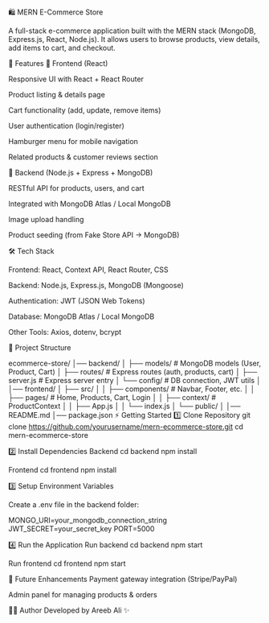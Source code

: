 🛍️ MERN E-Commerce Store

A full-stack e-commerce application built with the MERN stack (MongoDB, Express.js, React, Node.js).
It allows users to browse products, view details, add items to cart, and checkout.

🚀 Features
🔹 Frontend (React)

Responsive UI with React + React Router

Product listing & details page

Cart functionality (add, update, remove items)

User authentication (login/register)

Hamburger menu for mobile navigation

Related products & customer reviews section

🔹 Backend (Node.js + Express + MongoDB)

RESTful API for products, users, and cart

Integrated with MongoDB Atlas / Local MongoDB

Image upload handling

Product seeding (from Fake Store API → MongoDB)

🛠️ Tech Stack

Frontend: React, Context API, React Router, CSS

Backend: Node.js, Express.js, MongoDB (Mongoose)

Authentication: JWT (JSON Web Tokens)

Database: MongoDB Atlas / Local MongoDB

Other Tools: Axios, dotenv, bcrypt

📂 Project Structure    

ecommerce-store/
│── backend/
│   ├── models/        # MongoDB models (User, Product, Cart)
│   ├── routes/        # Express routes (auth, products, cart)
│   ├── server.js      # Express server entry
│   └── config/        # DB connection, JWT utils
│
│── frontend/
│   ├── src/
│   │   ├── components/    # Navbar, Footer, etc.
│   │   ├── pages/         # Home, Products, Cart, Login
│   │   ├── context/       # ProductContext
│   │   ├── App.js
│   │   └── index.js
│   └── public/
│
│── README.md
│── package.json
⚡ Getting Started
1️⃣ Clone Repository
git clone https://github.com/yourusername/mern-ecommerce-store.git
cd mern-ecommerce-store

2️⃣ Install Dependencies
Backend
cd backend
npm install

Frontend
cd frontend
npm install

3️⃣ Setup Environment Variables

Create a .env file in the backend folder:

MONGO_URI=your_mongodb_connection_string
JWT_SECRET=your_secret_key
PORT=5000

4️⃣ Run the Application
Run backend
cd backend
npm start

Run frontend
cd frontend
npm start

📝 Future Enhancements
Payment gateway integration (Stripe/PayPal)

Admin panel for managing products & orders

👨‍💻 Author
Developed by Areeb Ali ✨






















